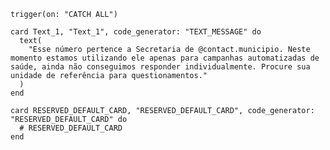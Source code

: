 <!-- { section: "038a3cba-137c-47ad-adf7-f02147720469", x: 0, y: 0} -->

```stack
trigger(on: "CATCH ALL")

```

<!-- { section: "4072f3e0-f3e4-4957-8a22-2f1d0acee2b8", x: 500, y: 0} -->

```stack
card Text_1, "Text_1", code_generator: "TEXT_MESSAGE" do
  text(
    "Esse número pertence a Secretaria de @contact.municipio. Neste momento estamos utilizando ele apenas para campanhas automatizadas de saúde, ainda não conseguimos responder individualmente. Procure sua unidade de referência para questionamentos."
  )
end

```

<!-- { section: "a1a22853-25b5-4757-bb4f-bd8293ceb382", x: -1000, y: 0} -->

```stack
card RESERVED_DEFAULT_CARD, "RESERVED_DEFAULT_CARD", code_generator: "RESERVED_DEFAULT_CARD" do
  # RESERVED_DEFAULT_CARD
end

```